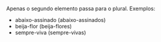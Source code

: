 Apenas o segundo elemento passa para o plural. Exemplos:

- abaixo-assinado (abaixo-assinados)
- beija-flor (beija-flores)
- sempre-viva (sempre-vivas)